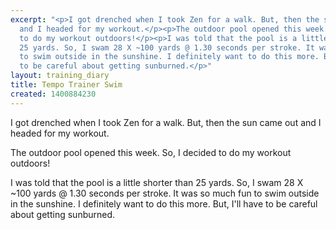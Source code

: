 ```yaml
---
excerpt: "<p>I got drenched when I took Zen for a walk. But, then the sun came out
  and I headed for my workout.</p><p>The outdoor pool opened this week. So, I decided
  to do my workout outdoors!</p><p>I was told that the pool is a little shorter than
  25 yards. So, I swam 28 X ~100 yards @ 1.30 seconds per stroke. It was so much fun
  to swim outside in the sunshine. I definitely want to do this more. But, I'll have
  to be careful about getting sunburned.</p>"
layout: training_diary
title: Tempo Trainer Swim
created: 1400884230
---
```

<p>I got drenched when I took Zen for a walk. But, then the sun came out and I headed for my workout.</p><p>The outdoor pool opened this week. So, I decided to do my workout outdoors!</p><p>I was told that the pool is a little shorter than 25 yards. So, I swam 28 X ~100 yards @ 1.30 seconds per stroke. It was so much fun to swim outside in the sunshine. I definitely want to do this more. But, I'll have to be careful about getting sunburned.</p>
